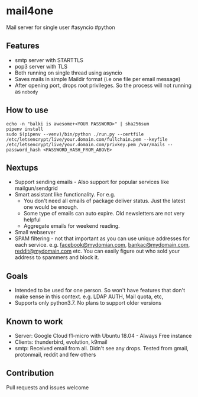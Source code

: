 # mail4one

Mail server for single user #asyncio #python

## Features

* smtp server with STARTTLS
* pop3 server with TLS
* Both running on single thread using asyncio
* Saves mails in simple Maildir format (i.e one file per email message)
* After opening port, drops root privileges. So the process will not running as `nobody`

## How to use

    echo -n "balki is awesome+<YOUR PASSWORD>" | sha256sum 
    pipenv install
    sudo $(pipenv --venv)/bin/python ./run.py --certfile /etc/letsencrypt/live/your.domain.com/fullchain.pem --keyfile /etc/letsencrypt/live/your.domain.com/privkey.pem /var/mails --password_hash <PASSWORD_HASH_FROM_ABOVE>

## Nextups

 * Support sending emails - Also support for popular services like mailgun/sendgrid 
 * Smart assistant like functionality. For e.g. 
   * You don't need all emails of package deliver status. Just the latest one would be enough.
   * Some type of emails can auto expire. Old newsletters are not very helpful
   * Aggregate emails for weekend reading.
 * Small webserver
 * SPAM filtering - not that important as you can use unique addresses for each service. e.g. facebook@mydomian.com, bankac@mydomain.com, reddit@mydomain.com etc. You can easily figure out who sold your address to spammers and block it.

## Goals
 * Intended to be used for one person. So won't have features that don't make sense in this context. e.g. LDAP AUTH, Mail quota, etc,
 * Supports only python3.7. No plans to support older versions

## Known to work
 * Server: Google Cloud f1-micro with Ubuntu 18.04 - Always Free instance
 * Clients: thunderbird, evolution, k9mail
 * smtp: Received email from all. Didn't see any drops. Tested from gmail, protonmail, reddit and few others

## Contribution

Pull requests and issues welcome

